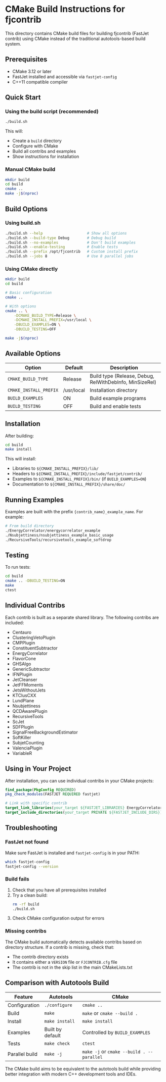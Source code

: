 # CMake Build Instructions for fjcontrib

This directory contains CMake build files for building fjcontrib (FastJet contrib) using CMake instead of the traditional autotools-based build system.

## Prerequisites

- CMake 3.12 or later
- FastJet installed and accessible via `fastjet-config`
- C++11 compatible compiler

## Quick Start

### Using the build script (recommended)

```bash
./build.sh
```

This will:
- Create a `build` directory
- Configure with CMake
- Build all contribs and examples
- Show instructions for installation

### Manual CMake build

```bash
mkdir build
cd build
cmake ..
make -j$(nproc)
```

## Build Options

### Using build.sh

```bash
./build.sh --help                    # Show all options
./build.sh --build-type Debug        # Debug build
./build.sh --no-examples             # Don't build examples
./build.sh --enable-testing          # Enable tests
./build.sh --prefix /opt/fjcontrib   # Custom install prefix
./build.sh --jobs 8                  # Use 8 parallel jobs
```

### Using CMake directly

```bash
mkdir build
cd build

# Basic configuration
cmake ..

# With options
cmake .. \
    -DCMAKE_BUILD_TYPE=Release \
    -DCMAKE_INSTALL_PREFIX=/usr/local \
    -DBUILD_EXAMPLES=ON \
    -DBUILD_TESTING=OFF

make -j$(nproc)
```

## Available Options

| Option | Default | Description |
|--------|---------|-------------|
| `CMAKE_BUILD_TYPE` | Release | Build type (Release, Debug, RelWithDebInfo, MinSizeRel) |
| `CMAKE_INSTALL_PREFIX` | /usr/local | Installation directory |
| `BUILD_EXAMPLES` | ON | Build example programs |
| `BUILD_TESTING` | OFF | Build and enable tests |

## Installation

After building:

```bash
cd build
make install
```

This will install:
- Libraries to `${CMAKE_INSTALL_PREFIX}/lib/`
- Headers to `${CMAKE_INSTALL_PREFIX}/include/fastjet/contrib/`
- Examples to `${CMAKE_INSTALL_PREFIX}/bin/` (if `BUILD_EXAMPLES=ON`)
- Documentation to `${CMAKE_INSTALL_PREFIX}/share/doc/`

## Running Examples

Examples are built with the prefix `{contrib_name}_example_name`. For example:

```bash
# From build directory
./EnergyCorrelator/energycorrelator_example
./Nsubjettiness/nsubjettiness_example_basic_usage
./RecursiveTools/recursivetools_example_softdrop
```

## Testing

To run tests:

```bash
cd build
cmake .. -DBUILD_TESTING=ON
make
ctest
```

## Individual Contribs

Each contrib is built as a separate shared library. The following contribs are included:

- Centauro
- ClusteringVetoPlugin
- CMPPlugin
- ConstituentSubtractor
- EnergyCorrelator
- FlavorCone
- GHSAlgo
- GenericSubtractor
- IFNPlugin
- JetCleanser
- JetFFMoments
- JetsWithoutJets
- KTClusCXX
- LundPlane
- Nsubjettiness
- QCDAwarePlugin
- RecursiveTools
- ScJet
- SDFPlugin
- SignalFreeBackgroundEstimator
- SoftKiller
- SubjetCounting
- ValenciaPlugin
- VariableR

## Using in Your Project

After installation, you can use individual contribs in your CMake projects:

```cmake
find_package(PkgConfig REQUIRED)
pkg_check_modules(FASTJET REQUIRED fastjet)

# Link with specific contrib
target_link_libraries(your_target ${FASTJET_LIBRARIES} EnergyCorrelator)
target_include_directories(your_target PRIVATE ${FASTJET_INCLUDE_DIRS})
```

## Troubleshooting

### FastJet not found

Make sure FastJet is installed and `fastjet-config` is in your PATH:

```bash
which fastjet-config
fastjet-config --version
```

### Build fails

1. Check that you have all prerequisites installed
2. Try a clean build:
   ```bash
   rm -rf build
   ./build.sh
   ```
3. Check CMake configuration output for errors

### Missing contribs

The CMake build automatically detects available contribs based on directory structure. If a contrib is missing, check that:
- The contrib directory exists
- It contains either a `VERSION` file or `FJCONTRIB.cfg` file
- The contrib is not in the skip list in the main CMakeLists.txt

## Comparison with Autotools Build

| Feature | Autotools | CMake |
|---------|-----------|-------|
| Configuration | `./configure` | `cmake ..` |
| Build | `make` | `make` or `cmake --build .` |
| Install | `make install` | `make install` |
| Examples | Built by default | Controlled by `BUILD_EXAMPLES` |
| Tests | `make check` | `ctest` |
| Parallel build | `make -j` | `make -j` or `cmake --build . --parallel` |

The CMake build aims to be equivalent to the autotools build while providing better integration with modern C++ development tools and IDEs.
